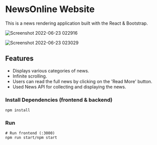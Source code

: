 # NewsOnline Website

This is a news rendering application built with the React & Bootstrap.

![Screenshot 2022-06-23 022916](https://user-images.githubusercontent.com/80478098/175144825-9d8bafcf-1884-4789-9f32-a554b877b32b.png)

![Screenshot 2022-06-23 023029](https://user-images.githubusercontent.com/80478098/175145376-d0c493ce-8fd2-41c0-955b-d7c678b3372c.png)

## Features

- Displays various categories of news.
- Infinite scrolling.
- Users can read the full news by clicking on the 'Read More' button.
- Used News API for collecting and displaying the news.

### Install Dependencies (frontend & backend)

```
npm install

```

### Run

```
# Run frontend (:3000)
npm run start/npm start

```


